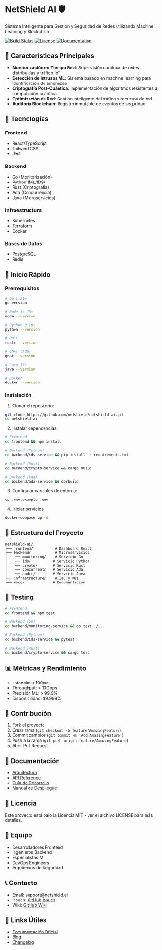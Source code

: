 
# NetShield AI 🛡️

Sistema Inteligente para Gestión y Seguridad de Redes utilizando Machine Learning y Blockchain

[![Build Status](https://github.com/netshield/netshield-ai/workflows/CI/badge.svg)](https://github.com/netshield/netshield-ai/actions)
[![License](https://img.shields.io/badge/License-MIT-blue.svg)](LICENSE)
[![Documentation](https://img.shields.io/badge/docs-latest-brightgreen.svg)](docs/)

## 🌟 Características Principales

- **Monitorización en Tiempo Real**: Supervisión continua de redes distribuidas y tráfico IoT
- **Detección de Intrusos ML**: Sistema basado en machine learning para identificación de amenazas
- **Criptografía Post-Cuántica**: Implementación de algoritmos resistentes a computación cuántica
- **Optimización de Red**: Gestión inteligente del tráfico y recursos de red
- **Auditoría Blockchain**: Registro inmutable de eventos de seguridad

## 🔧 Tecnologías

### Frontend
- React/TypeScript
- Tailwind CSS
- Jest

### Backend
- Go (Monitorización)
- Python (ML/IDS)
- Rust (Criptografía)
- Ada (Concurrencia)
- Java (Microservicios)

### Infraestructura
- Kubernetes
- Terraform
- Docker

### Bases de Datos
- PostgreSQL
- Redis

## 🚀 Inicio Rápido

### Prerrequisitos

```bash
# Go 1.21+
go version

# Node.js 18+
node --version

# Python 3.10+
python --version

# Rust
rustc --version

# GNAT (Ada)
gnat --version

# Java 17+
java --version

# Docker
docker --version
```

### Instalación

1. Clonar el repositorio:
```bash
git clone https://github.com/netshield/netshield-ai.git
cd netshield-ai
```

2. Instalar dependencias:
```bash
# Frontend
cd frontend && npm install

# Backend (Python)
cd backend/ids-service && pip install -r requirements.txt

# Backend (Rust)
cd backend/crypto-service && cargo build

# Backend (Ada)
cd backend/ada-service && gprbuild
```

3. Configurar variables de entorno:
```bash
cp .env.example .env
```

4. Iniciar servicios:
```bash
docker-compose up -d
```

## 📁 Estructura del Proyecto

```
netshield-ai/
├── frontend/          # Dashboard React
├── backend/           # Microservicios
│   ├── monitoring/    # Servicio Go
│   ├── ids/          # Servicio Python
│   ├── crypto/       # Servicio Rust
│   ├── concurrent/   # Servicio Ada
│   └── audit/        # Servicio Java
├── infrastructure/    # IaC y K8s
└── docs/             # Documentación
```

## 🧪 Testing

```bash
# Frontend
cd frontend && npm test

# Backend (Go)
cd backend/monitoring-service && go test ./...

# Backend (Python)
cd backend/ids-service && pytest

# Backend (Rust)
cd backend/crypto-service && cargo test
```

## 📊 Métricas y Rendimiento

- Latencia: < 100ms
- Throughput: > 10Gbps
- Precisión ML: > 99.9%
- Disponibilidad: 99.999%

## 🤝 Contribución

1. Fork el proyecto
2. Crear rama (`git checkout -b feature/AmazingFeature`)
3. Commit cambios (`git commit -m 'Add AmazingFeature'`)
4. Push a la rama (`git push origin feature/AmazingFeature`)
5. Abrir Pull Request

## 📝 Documentación

- [Arquitectura](docs/architecture.md)
- [API Reference](docs/api/README.md)
- [Guía de Desarrollo](docs/development.md)
- [Manual de Despliegue](docs/deployment.md)

## 📜 Licencia

Este proyecto está bajo la Licencia MIT - ver el archivo [LICENSE](LICENSE) para más detalles.

## 👥 Equipo

- Desarrolladores Frontend
- Ingenieros Backend
- Especialistas ML
- DevOps Engineers
- Arquitectos de Seguridad

## 📞 Contacto

- Email: support@netshield.ai
- Issues: [GitHub Issues](https://github.com/netshield/netshield-ai/issues)
- Wiki: [GitHub Wiki](https://github.com/netshield/netshield-ai/wiki)

## 🔗 Links Útiles

- [Documentación Oficial](https://docs.netshield.ai)
- [Blog](https://blog.netshield.ai)
- [Changelog](CHANGELOG.md)